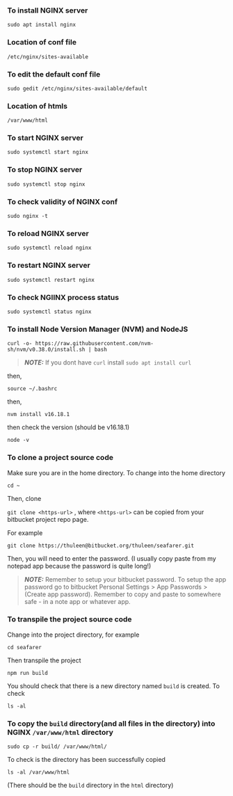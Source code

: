### To install NGINX server

`sudo apt install nginx`

### Location of conf file

`/etc/nginx/sites-available`

### To edit the default conf file

`sudo gedit /etc/nginx/sites-available/default`

### Location of htmls

`/var/www/html`

### To start NGINX server

`sudo systemctl start nginx`

### To stop NGINX server

`sudo systemctl stop nginx`

### To check validity of NGINX conf

`sudo nginx -t`

### To reload NGINX server

`sudo systemctl reload nginx`

### To restart NGINX server

`sudo systemctl restart nginx`

### To check NGIINX process status

`sudo systemctl status nginx`

### To install Node Version Manager (NVM) and NodeJS

`curl -o- https://raw.githubusercontent.com/nvm-sh/nvm/v0.38.0/install.sh | bash`

> **_NOTE:_** If you dont have `curl` install `sudo apt install curl`

then,

`source ~/.bashrc`

then,

`nvm install v16.18.1`

then check the version (should be v16.18.1)

`node -v`

### To clone a project source code

Make sure you are in the home directory. To change into the home directory

`cd ~`

Then, clone

`git clone <https-url>` , where `<https-url>` can be copied from your bitbucket project repo page.

For example

`git clone https://thuleen@bitbucket.org/thuleen/seafarer.git`

Then, you will need to enter the password. (I usually copy paste from my notepad app because the password is quite long!)

> **_NOTE:_** Remember to setup your bitbucket password. To setup the app password go to bitbucket Personal Settings > App Passwords > (Create app password). Remember to copy and paste to somewhere safe - in a note app or whatever app.

### To transpile the project source code

Change into the project directory, for example

`cd seafarer`

Then transpile the project

`npm run build`

You should check that there is a new directory named `build` is created. To check

`ls -al`

### To copy the `build` directory(and all files in the directory) into NGINX `/var/www/html` directory

`sudo cp -r build/ /var/www/html/`

To check is the directory has been successfully copied

`ls -al /var/www/html`

(There should be the `build` directory in the `html` directory)

